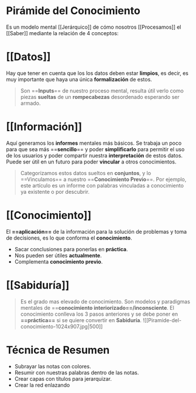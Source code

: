 # Pirámide del Conocimiento
Es un modelo mental [[Jerárquico]] de cómo nosotros [[Procesamos]] el [[Saber]]  mediante la relación de 4 conceptos:
# [[Datos]]
Hay que tener en cuenta que los los datos deben estar **limpios**, es decir, es muy importante que haya una única **formalización** de estos.
> Son ==**Inputs**== de nuestro proceso mental, resulta útil verlo como piezas **sueltas** de un **rompecabezas** desordenado esperando ser armado.
# [[Información]]
Aquí generamos los **informes** mentales más básicos. Se trabaja un poco para que sea más ==**sencillo**== y poder **simplificarlo** para permitir el uso de los usuarios y poder compartir nuestra **interpretación** de estos datos. Puede ser útil en un futuro para poder **vincular** a otros conocimientos.
> Categorizamos estos datos sueltos en **conjuntos**, y lo ==Vinculamos== a nuestro ==**Conocimiento Previo**==. Por ejemplo, este artículo es un informe con palabras vinculadas a conocimiento ya existente o por descubrir.
# [[Conocimiento]]
El **==aplicación==** de la información para la solución de problemas y toma de decisiones, es lo que conforma el **conocimiento**.
- Sacar conclusiones para ponerlas en **práctica**.
- Nos pueden ser útiles **actualmente**.
- Complementa **conocimiento previo**.
# [[Sabiduría]]
>Es el grado mas elevado de conocimiento. Son modelos y paradigmas mentales de ==**conocimiento interiorizado==/inconsciente**.
El conocimiento conlleva los 3 pasos anteriores y se debe poner en **==práctica==** si se quiere convertir en **Sabiduría**.
![[Piramide-del-conocimiento-1024x907.jpg|500]]
# Técnica de Resumen
- Subrayar las notas con colores.
- Resumir con nuestras palabras dentro de las notas.
- Crear capas con títulos para jerarquizar.
- Crear la red enlazando
